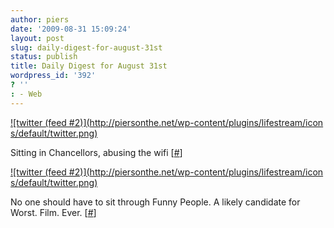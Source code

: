 ```yaml
---
author: piers
date: '2009-08-31 15:09:24'
layout: post
slug: daily-digest-for-august-31st
status: publish
title: Daily Digest for August 31st
wordpress_id: '392'
? ''
: - Web
---
```


[![twitter (feed #2)](http://piersonthe.net/wp-content/plugins/lifestream/icon
s/default/twitter.png)](http://twitter.com/pierskarsenbarg/statuses/3645710767
)

Sitting in Chancellors, abusing the wifi
[[#](http://twitter.com/pierskarsenbarg/statuses/3645710767)]

[![twitter (feed #2)](http://piersonthe.net/wp-content/plugins/lifestream/icon
s/default/twitter.png)](http://twitter.com/pierskarsenbarg/statuses/3645783155
)

No one should have to sit through Funny People. A likely candidate for Worst.
Film. Ever. [[#](http://twitter.com/pierskarsenbarg/statuses/3645783155)]

